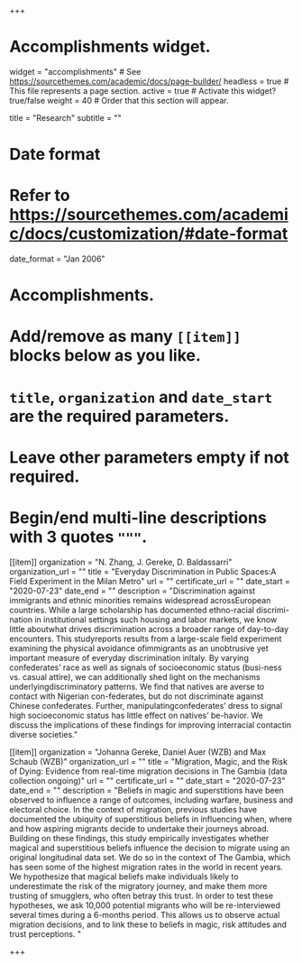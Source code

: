 +++
# Accomplishments widget.
widget = "accomplishments"  # See https://sourcethemes.com/academic/docs/page-builder/
headless = true  # This file represents a page section.
active = true  # Activate this widget? true/false
weight = 40  # Order that this section will appear.

title = "Research"
subtitle = ""

# Date format
#   Refer to https://sourcethemes.com/academic/docs/customization/#date-format
date_format = "Jan 2006"

# Accomplishments.
#   Add/remove as many `[[item]]` blocks below as you like.
#   `title`, `organization` and `date_start` are the required parameters.
#   Leave other parameters empty if not required.
#   Begin/end multi-line descriptions with 3 quotes `"""`.

[[item]]
  organization = "N. Zhang, J. Gereke, D. Baldassarri"
  organization_url = ""
  title = "Everyday Discrimination in Public Spaces:A Field Experiment in the Milan Metro"
  url = ""
  certificate_url = ""
  date_start = "2020-07-23"
  date_end = ""
  description = "Discrimination  against  immigrants  and  ethnic  minorities  remains  widespread  acrossEuropean countries.  While a large scholarship has documented ethno-racial discrimi-nation in institutional settings such housing and labor markets, we know little aboutwhat drives discrimination across a broader range of day-to-day encounters.  This studyreports results from a large-scale field experiment examining the physical avoidance ofimmigrants  as  an  unobtrusive  yet  important  measure  of  everyday  discrimination  inItaly.  By varying confederates’ race as well as signals of socioeconomic status (busi-ness vs. casual attire), we can additionally shed light on the mechanisms underlyingdiscriminatory patterns.  We find that natives are averse to contact with Nigerian con-federates, but do not discriminate against Chinese confederates.  Further, manipulatingconfederates’ dress to signal high socioeconomic status has little effect on natives’ be-havior.  We discuss the implications of these findings for improving interracial contactin diverse societies."
 
 [[item]]
  organization = "Johanna Gereke, Daniel Auer (WZB) and Max Schaub (WZB)"
  organization_url = ""
  title = "Migration, Magic, and the Risk of Dying: Evidence from real-time migration decisions in The Gambia (data collection ongoing)"
  url = ""
  certificate_url = ""
  date_start = "2020-07-23"
  date_end = ""
  description = "Beliefs in magic and superstitions have been observed to influence a range of outcomes, including warfare, business and electoral choice. In the context of migration, previous studies have documented the ubiquity of superstitious beliefs in influencing when, where and how aspiring migrants decide to undertake their journeys abroad.  Building on these findings, this study empirically investigates whether magical and superstitious beliefs influence the decision to migrate using an original longitudinal data set. We do so in the context of The Gambia, which has seen some of the highest migration rates in the world in recent years. We hypothesize that magical beliefs make individuals likely to underestimate the risk of the migratory journey, and make them more trusting of smugglers, who often betray this trust. In order to test these hypotheses, we ask 10,000 potential migrants who will be re-interviewed several times during a 6-months period. This  allows us to observe actual migration decisions, and to link these to beliefs in magic, risk attitudes and trust perceptions.   "
  
+++
